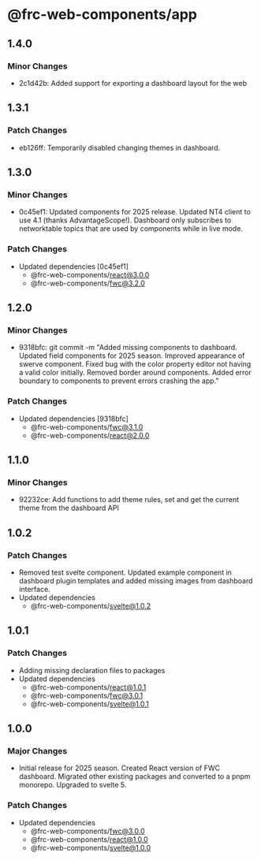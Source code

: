 # @frc-web-components/app

## 1.4.0

### Minor Changes

- 2c1d42b: Added support for exporting a dashboard layout for the web

## 1.3.1

### Patch Changes

- eb126ff: Temporarily disabled changing themes in dashboard.

## 1.3.0

### Minor Changes

- 0c45ef1: Updated components for 2025 release. Updated NT4 client to use 4.1 (thanks AdvantageScope!). Dashboard only subscribes to networktable topics that are used by components while in live mode.

### Patch Changes

- Updated dependencies [0c45ef1]
  - @frc-web-components/react@3.0.0
  - @frc-web-components/fwc@3.2.0

## 1.2.0

### Minor Changes

- 9318bfc: git commit -m "Added missing components to dashboard. Updated field components for 2025 season. Improved appearance of swerve component. Fixed bug with the color property editor not having a valid color initially. Removed border around components. Added error boundary to components to prevent errors crashing the app."

### Patch Changes

- Updated dependencies [9318bfc]
  - @frc-web-components/fwc@3.1.0
  - @frc-web-components/react@2.0.0

## 1.1.0

### Minor Changes

- 92232ce: Add functions to add theme rules, set and get the current theme from the dashboard API

## 1.0.2

### Patch Changes

- Removed test svelte component. Updated example component in dashboard plugin templates and added missing images from dashboard interface.
- Updated dependencies
  - @frc-web-components/svelte@1.0.2

## 1.0.1

### Patch Changes

- Adding missing declaration files to packages
- Updated dependencies
  - @frc-web-components/react@1.0.1
  - @frc-web-components/fwc@3.0.1
  - @frc-web-components/svelte@1.0.1

## 1.0.0

### Major Changes

- Initial release for 2025 season. Created React version of FWC dashboard. Migrated other existing packages and converted to a pnpm monorepo. Upgraded to svelte 5.

### Patch Changes

- Updated dependencies
  - @frc-web-components/fwc@3.0.0
  - @frc-web-components/react@1.0.0
  - @frc-web-components/svelte@1.0.0
